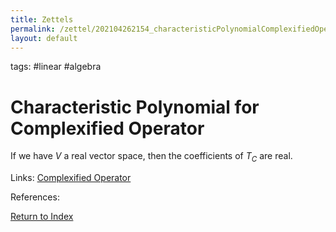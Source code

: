 ```yaml
---
title: Zettels
permalink: /zettel/202104262154_characteristicPolynomialComplexifiedOperator
layout: default
---
```

tags: #linear #algebra

# Characteristic Polynomial for Complexified Operator

If we have $V$ a real vector space, then the coefficients of $T_C$ are real.

Links: [Complexified Operator](202104251532_complexificationOperator)

References: 

[Return to Index](index)